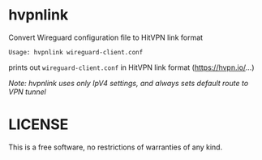 # hvpnlink
Convert Wireguard configuration file to HitVPN link format

```
Usage: hvpnlink wireguard-client.conf
```
prints out `wireguard-client.conf` in HitVPN link format (https://hvpn.io/...)

_Note: hvpnlink uses only IpV4 settings, and always sets default route to VPN tunnel_

# LICENSE
This is a free software, no restrictions of warranties of any kind.

